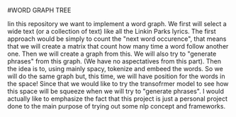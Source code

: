 #WORD GRAPH TREE

Iin this repository we want to implement a word graph.
We first will select a wide text (or a collection of text) like all the Linkin Parks lyrics. 
The first approach would be simply to count the "next word occurence", that means that we will create a matrix that count how many time a word follow another one. 
Then we will create a graph from this. 
We will also try to "generate phrases" from this graph. 
(We have no aspectatives from this part).
Then the idea is to, using mainly spacy, tokenize and embeed the words. So we will do the same graph but, this time, we will have position for the words in the space! Since that we would like to try the transofrmer model to see how this space will be squeeze when we will try to "generate phrases".
I would actually like to emphasize the fact that this project is just a personal project done to the main purpose of trying out some nlp concept and frameworks.